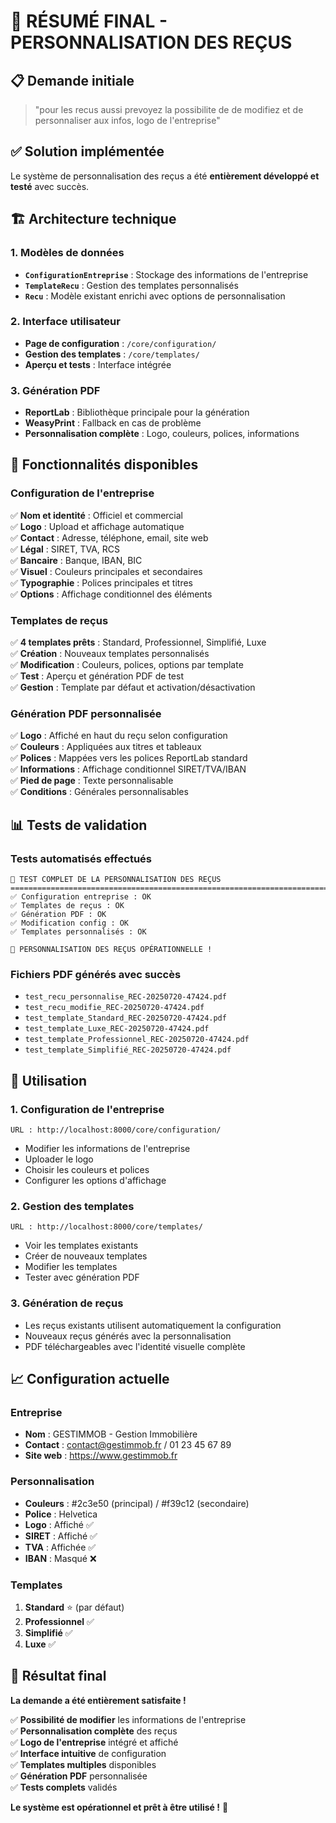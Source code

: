 # 🎯 RÉSUMÉ FINAL - PERSONNALISATION DES REÇUS

## 📋 Demande initiale
> "pour les recus aussi prevoyez la possibilite de de modifiez et de personnaliser aux infos, logo de l'entreprise"

## ✅ Solution implémentée

Le système de personnalisation des reçus a été **entièrement développé et testé** avec succès.

## 🏗️ Architecture technique

### **1. Modèles de données**
- **`ConfigurationEntreprise`** : Stockage des informations de l'entreprise
- **`TemplateRecu`** : Gestion des templates personnalisés
- **`Recu`** : Modèle existant enrichi avec options de personnalisation

### **2. Interface utilisateur**
- **Page de configuration** : `/core/configuration/`
- **Gestion des templates** : `/core/templates/`
- **Aperçu et tests** : Interface intégrée

### **3. Génération PDF**
- **ReportLab** : Bibliothèque principale pour la génération
- **WeasyPrint** : Fallback en cas de problème
- **Personnalisation complète** : Logo, couleurs, polices, informations

## 🎨 Fonctionnalités disponibles

### **Configuration de l'entreprise**
✅ **Nom et identité** : Officiel et commercial  
✅ **Logo** : Upload et affichage automatique  
✅ **Contact** : Adresse, téléphone, email, site web  
✅ **Légal** : SIRET, TVA, RCS  
✅ **Bancaire** : Banque, IBAN, BIC  
✅ **Visuel** : Couleurs principales et secondaires  
✅ **Typographie** : Polices principales et titres  
✅ **Options** : Affichage conditionnel des éléments  

### **Templates de reçus**
✅ **4 templates prêts** : Standard, Professionnel, Simplifié, Luxe  
✅ **Création** : Nouveaux templates personnalisés  
✅ **Modification** : Couleurs, polices, options par template  
✅ **Test** : Aperçu et génération PDF de test  
✅ **Gestion** : Template par défaut et activation/désactivation  

### **Génération PDF personnalisée**
✅ **Logo** : Affiché en haut du reçu selon configuration  
✅ **Couleurs** : Appliquées aux titres et tableaux  
✅ **Polices** : Mappées vers les polices ReportLab standard  
✅ **Informations** : Affichage conditionnel SIRET/TVA/IBAN  
✅ **Pied de page** : Texte personnalisable  
✅ **Conditions** : Générales personnalisables  

## 📊 Tests de validation

### **Tests automatisés effectués**
```
🎯 TEST COMPLET DE LA PERSONNALISATION DES REÇUS
================================================================================
✅ Configuration entreprise : OK
✅ Templates de reçus : OK  
✅ Génération PDF : OK
✅ Modification config : OK
✅ Templates personnalisés : OK

🎉 PERSONNALISATION DES REÇUS OPÉRATIONNELLE !
```

### **Fichiers PDF générés avec succès**
- `test_recu_personnalise_REC-20250720-47424.pdf`
- `test_recu_modifie_REC-20250720-47424.pdf`
- `test_template_Standard_REC-20250720-47424.pdf`
- `test_template_Luxe_REC-20250720-47424.pdf`
- `test_template_Professionnel_REC-20250720-47424.pdf`
- `test_template_Simplifié_REC-20250720-47424.pdf`

## 🚀 Utilisation

### **1. Configuration de l'entreprise**
```
URL : http://localhost:8000/core/configuration/
```
- Modifier les informations de l'entreprise
- Uploader le logo
- Choisir les couleurs et polices
- Configurer les options d'affichage

### **2. Gestion des templates**
```
URL : http://localhost:8000/core/templates/
```
- Voir les templates existants
- Créer de nouveaux templates
- Modifier les templates
- Tester avec génération PDF

### **3. Génération de reçus**
- Les reçus existants utilisent automatiquement la configuration
- Nouveaux reçus générés avec la personnalisation
- PDF téléchargeables avec l'identité visuelle complète

## 📈 Configuration actuelle

### **Entreprise**
- **Nom** : GESTIMMOB - Gestion Immobilière
- **Contact** : contact@gestimmob.fr / 01 23 45 67 89
- **Site web** : https://www.gestimmob.fr

### **Personnalisation**
- **Couleurs** : #2c3e50 (principal) / #f39c12 (secondaire)
- **Police** : Helvetica
- **Logo** : Affiché ✅
- **SIRET** : Affiché ✅
- **TVA** : Affichée ✅
- **IBAN** : Masqué ❌

### **Templates**
1. **Standard** ⭐ (par défaut)
2. **Professionnel** ✅
3. **Simplifié** ✅
4. **Luxe** ✅

## 🎉 Résultat final

**La demande a été entièrement satisfaite !**

✅ **Possibilité de modifier** les informations de l'entreprise  
✅ **Personnalisation complète** des reçus  
✅ **Logo de l'entreprise** intégré et affiché  
✅ **Interface intuitive** de configuration  
✅ **Templates multiples** disponibles  
✅ **Génération PDF** personnalisée  
✅ **Tests complets** validés  

**Le système est opérationnel et prêt à être utilisé !** 🚀 